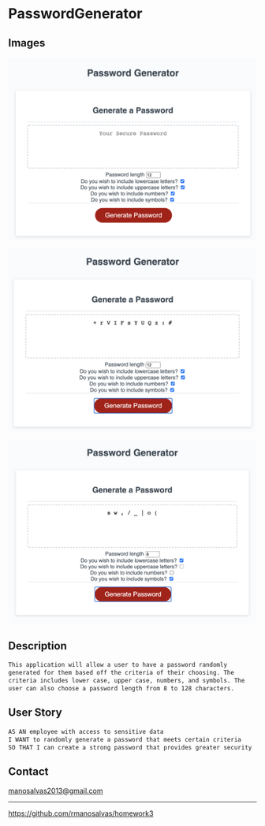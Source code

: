 # PasswordGenerator

## Images 

![](images/PasswordGenerator.png)

![](images/twelve.png)

![](images/eight.png)

## Description 

```
This application will allow a user to have a password randomly generated for them based off the criteria of their choosing. The criteria includes lower case, upper case, numbers, and symbols. The user can also choose a password length from 8 to 128 characters. 
```

## User Story

```
AS AN employee with access to sensitive data
I WANT to randomly generate a password that meets certain criteria
SO THAT I can create a strong password that provides greater security
```

## Contact

manosalvas2013@gmail.com

- - -

https://github.com/rmanosalvas/homework3


